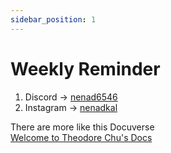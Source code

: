 ```yaml
---
sidebar_position: 1
---
```


# Weekly Reminder

1. Discord ->
   [nenad6546](https://discord.com/nenad6546)
2. Instagram ->
   [nenadkal](https://instagram.com/nenadkal)

There are more like this Docuverse <br/>
[Welcome to Theodore Chu's Docs](https://theochu.com/)

<!--
## Software Development
---
### Profile Pages
1. Jamal Projects
2. Ghasemi Architecture
3. stichtingsoprotterdam
4. Can Karoo
5. RYSport
6. Pocucaa

### E-Commerce Shops
Vanilla Js OpenAPI
1. Ahmed Shop
2. Hackmann Tatoos
3. Dropshipping Shopify Clone

### Games
1. Skat Card Game
2. Cat Card Game

### Web Apps
1. CodeBoat
	1. CRM
	2. Teaching Tools
2. Low Price Appointment Website
3. TimeCard
4. DevHelps -->
